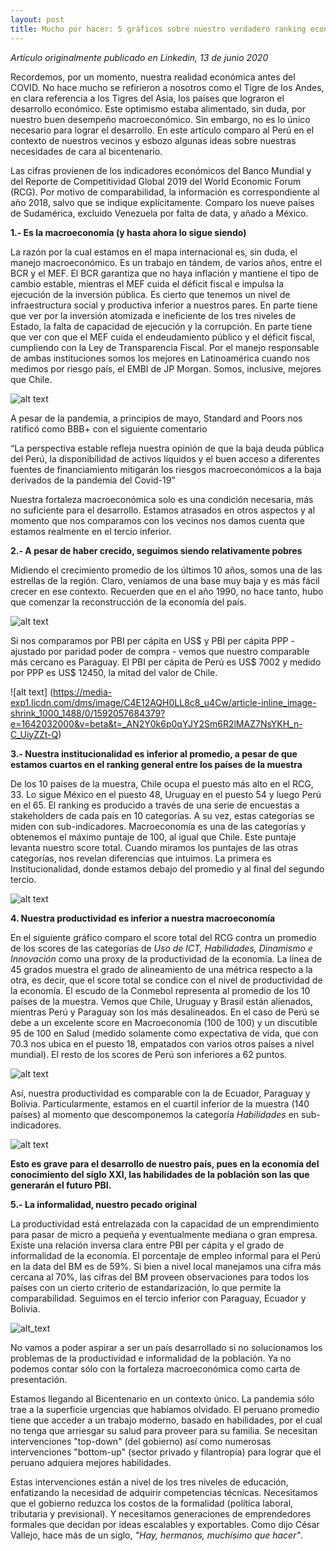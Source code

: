 ```yaml
---
layout: post
title: Mucho por hacer: 5 gráficos sobre nuestro verdadero ranking económico en Latinoamérica
---
```


*Artículo originalmente publicado en Linkedin, 13 de junio 2020*

Recordemos, por un momento, nuestra realidad económica antes del COVID. No hace mucho se refirieron a nosotros como el Tigre de los Andes, en clara referencia a los Tigres del Asia, los países que lograron el desarrollo económico. Este optimismo estaba alimentado, sin duda, por nuestro buen desempeño macroeconómico. Sin embargo, no es lo único necesario para lograr el desarrollo. En este artículo comparo al Perú en el contexto de nuestros vecinos y esbozo algunas ideas sobre nuestras necesidades de cara al bicentenario.

Las cifras provienen de los indicadores económicos del Banco Mundial y del Reporte de Competitividad Global 2019 del World Economic Forum (RCG). Por motivo de comparabilidad, la información es correspondiente al año 2018, salvo que se indique explícitamente. Comparo los nueve países de Sudamérica, excluido Venezuela por falta de data, y añado a México.

**1.- Es la macroeconomía (y hasta ahora lo sigue siendo)**

La razón por la cual estamos en el mapa internacional es, sin duda, el manejo macroeconómico. Es un trabajo en tándem, de varios años, entre el BCR y el MEF. El BCR garantiza que no haya inflación y mantiene el tipo de cambio estable, mientras el MEF cuida el déficit fiscal e impulsa la ejecución de la inversión pública. Es cierto que tenemos un nivel de infraestructura social y productiva inferior a nuestros pares. En parte tiene que ver por la inversión atomizada e ineficiente de los tres niveles de Estado, la falta de capacidad de ejecución y la corrupción. En parte tiene que ver con que el MEF cuida el endeudamiento público y el déficit fiscal, cumpliendo con la Ley de Transparencia Fiscal. Por el manejo responsable de ambas instituciones somos los mejores en Latinoamérica cuando nos medimos por riesgo país, el EMBI de JP Morgan. Somos, inclusive, mejores que Chile.

![alt text](https://media-exp1.licdn.com/dms/image/C4E12AQE_5ehowMZF_Q/article-inline_image-shrink_1000_1488/0/1592056794025?e=1642032000&v=beta&t=sisMmGZaWR9_PibUh7eRUaW3Z2X-xBn60JnY6jHTKBk)

A pesar de la pandemia, a principios de mayo, Standard and Poors nos ratificó como BBB+ con el siguiente comentario

“La perspectiva estable refleja nuestra opinión de que la baja deuda pública del Perú, la disponibilidad de activos líquidos y el buen acceso a diferentes fuentes de financiamiento mitigarán los riesgos macroeconómicos a la baja derivados de la pandemia del Covid-19”

Nuestra fortaleza macroeconómica solo es una condición necesaria, más no suficiente para el desarrollo. Estamos atrasados en otros aspectos y al momento que nos comparamos con los vecinos nos damos cuenta que estamos realmente en el tercio inferior.

**2.- A pesar de haber crecido, seguimos siendo relativamente pobres**

Midiendo el crecimiento promedio de los últimos 10 años, somos una de las estrellas de la región. Claro, veníamos de una base muy baja y es más fácil crecer en ese contexto. Recuerden que en el año 1990, no hace tanto, hubo que comenzar la reconstrucción de la economía del país.

![alt text](https://media-exp1.licdn.com/dms/image/C4E12AQGAnOiXAf-63w/article-inline_image-shrink_1000_1488/0/1592057504861?e=1642032000&v=beta&t=h8e5gZqOH6hvycK9JJ21pA6RrGrcAzti22F_Ug15Mzo)

Si nos comparamos por PBI per cápita en US$ y PBI per cápita PPP - ajustado por paridad poder de compra - vemos que nuestro comparable más cercano es Paraguay. El PBI per cápita de Perú es US$ 7002 y medido por PPP es US$ 12450, la mitad del valor de Chile.

![alt text] (https://media-exp1.licdn.com/dms/image/C4E12AQH0LL8c8_u4Cw/article-inline_image-shrink_1000_1488/0/1592057684379?e=1642032000&v=beta&t=_AN2Y0k6p0qYJY2Sm6R2lMAZ7NsYKH_n-C_UiyZZt-Q)

**3.- Nuestra institucionalidad es inferior al promedio, a pesar de que estamos cuartos en el ranking general entre los países de la muestra**

De los 10 países de la muestra, Chile ocupa el puesto más alto en el RCG, 33. Lo sigue México en el puesto 48, Uruguay en el puesto 54 y luego Perú en el 65. El ranking es producido a través de una serie de encuestas a stakeholders de cada país en 10 categorías. A su vez, estas categorías se miden con sub-indicadores. Macroeconomía es una de las categorías y obtenemos el máximo puntaje de 100, al igual que Chile. Este puntaje levanta nuestro score total. Cuando miramos los puntajes de las otras categorías, nos revelan diferencias que intuimos. La primera es Institucionalidad, donde estamos debajo del promedio y al final del segundo tercio.

![alt text](https://media-exp1.licdn.com/dms/image/C4E12AQE9Ps0qp_vq2Q/article-inline_image-shrink_1000_1488/0/1592058868755?e=1642032000&v=beta&t=2MTr7uAW6_2MMYavhfajwdFw5DTTdZeRF9T9IPMgH88)

**4. Nuestra productividad es inferior a nuestra macroeconomía**

En el siguiente gráfico comparo el score total del RCG contra un promedio de los scores de las categorías de *Uso de ICT, Habilidades, Dinamismo e Innovación* como una proxy de la productividad de la economía. La línea de 45 grados muestra el grado de alineamiento de una métrica respecto a la otra, es decir, que el score total se condice con el nivel de productividad de la economía. El escudo de la Conmebol representa al promedio de los 10 países de la muestra. Vemos que Chile, Uruguay y Brasil están alienados, mientras Perú y Paraguay son los más desalineados. En el caso de Perú se debe a un excelente score en Macroeconomía (100 de 100) y un discutible 95 de 100 en Salud (medido solamente como expectativa de vida, que con 70.3 nos ubica en el puesto 18, empatados con varios otros países a nivel mundial). El resto de los scores de Perú son inferiores a 62 puntos.

![alt text](https://media-exp1.licdn.com/dms/image/C4E12AQHJhP4osVDNaw/article-inline_image-shrink_1000_1488/0/1592059388647?e=1642032000&v=beta&t=A8J_QGjIP3QBmkOXEufM00JxMY3fKo3Kts1gYvZCXdE)

Así, nuestra productividad es comparable con la de Ecuador, Paraguay y Bolivia. Particularmente, estamos en el cuartil inferior de la muestra (140 países) al momento que descomponemos la categoría *Habilidades* en sub-indicadores.

![alt text](https://media-exp1.licdn.com/dms/image/C4E12AQGqYPWZR1Yoqw/article-inline_image-shrink_1000_1488/0/1592060186820?e=1642032000&v=beta&t=Wtw3K5TKrHpryHgCY3wMTxOmu2y7THvmlhQhGcxcW9Q)

**Esto es grave para el desarrollo de nuestro país, pues en la economía del conocimiento del siglo XXI, las habilidades de la población son las que generarán el futuro PBI.**

**5.- La informalidad, nuestro pecado original**

La productividad está entrelazada con la capacidad de un emprendimiento para pasar de micro a pequeña y eventualmente mediana o gran empresa. Existe una relación inversa clara entre PBI per cápita y el grado de informalidad de la economía. El porcentaje de empleo informal para el Perú en la data del BM es de 59%. Si bien a nivel local manejamos una cifra más cercana al 70%, las cifras del BM proveen observaciones para todos los países con un cierto criterio de estandarización, lo que permite la comparabilidad. Seguimos en el tercio inferior con Paraguay, Ecuador y Bolivia.

![alt_text](https://media-exp1.licdn.com/dms/image/C4E12AQFBBOvVWrcM5w/article-inline_image-shrink_1000_1488/0/1592060545787?e=1642032000&v=beta&t=E3HY5QLqgLw8vza5Ou2ULfr2IGBbb8iI5rLehOiUC4w) 

No vamos a poder aspirar a ser un país desarrollado si no solucionamos los problemas de la productividad e informalidad de la población. Ya no podemos contar sólo con la fortaleza macroeconómica como carta de presentación.

Estamos llegando al Bicentenario en un contexto único. La pandemia sólo trae a la superficie urgencias que habíamos olvidado. El peruano promedio tiene que acceder a un trabajo moderno, basado en habilidades, por el cual no tenga que arriesgar su salud para proveer para su familia. Se necesitan intervenciones "top-down" (del gobierno) así como numerosas intervenciones "bottom-up" (sector privado y filantropía) para lograr que el peruano adquiera mejores habilidades.

Estas intervenciones están a nivel de los tres niveles de educación, enfatizando la necesidad de adquirir competencias técnicas. Necesitamos que el gobierno reduzca los costos de la formalidad (política laboral, tributaria y previsional). Y necesitamos generaciones de emprendedores formales que decidan por ideas escalables y exportables. Como dijo César Vallejo, hace más de un siglo, *"Hay, hermanos, muchísimo que hacer"*.
